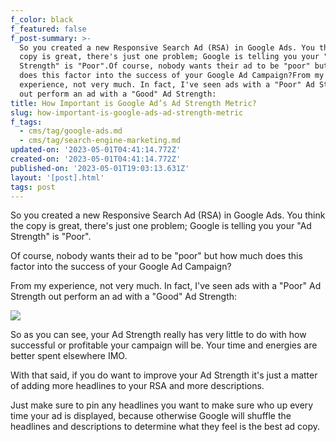 ```yaml
---
f_color: black
f_featured: false
f_post-summary: >-
  So you created a new Responsive Search Ad (RSA) in Google Ads. You think the
  copy is great, there's just one problem; Google is telling you your "Ad
  Strength" is "Poor".Of course, nobody wants their ad to be "poor" but how much
  does this factor into the success of your Google Ad Campaign?From my
  experience, not very much. In fact, I've seen ads with a "Poor" Ad Strength
  out perform an ad with a "Good" Ad Strength:
title: How Important is Google Ad’s Ad Strength Metric?
slug: how-important-is-google-ads-ad-strength-metric
f_tags:
  - cms/tag/google-ads.md
  - cms/tag/search-engine-marketing.md
updated-on: '2023-05-01T04:41:14.772Z'
created-on: '2023-05-01T04:41:14.772Z'
published-on: '2023-05-01T19:03:13.631Z'
layout: '[post].html'
tags: post
---
```


So you created a new Responsive Search Ad (RSA) in Google Ads. You think the copy is great, there's just one problem; Google is telling you your "Ad Strength" is "Poor".

Of course, nobody wants their ad to be "poor" but how much does this factor into the success of your Google Ad Campaign?

From my experience, not very much. In fact, I've seen ads with a "Poor" Ad Strength out perform an ad with a "Good" Ad Strength:

![](https://uploads-ssl.webflow.com/643ef3037ed557253b9bbcfe/644f42c77c1136c37495a95d_CleanShot-2022-10-12-at-11.38.11%402x.png)

So as you can see, your Ad Strength really has very little to do with how successful or profitable your campaign will be. Your time and energies are better spent elsewhere IMO.

With that said, if you do want to improve your Ad Strength it's just a matter of adding more headlines to your RSA and more descriptions.

Just make sure to pin any headlines you want to make sure who up every time your ad is displayed, because otherwise Google will shuffle the headlines and descriptions to determine what they feel is the best ad copy.
